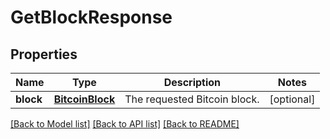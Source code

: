 # GetBlockResponse

## Properties
Name | Type | Description | Notes
------------ | ------------- | ------------- | -------------
**block** | [**BitcoinBlock**](BitcoinBlock.md) | The requested Bitcoin block. | [optional] 

[[Back to Model list]](../README.md#documentation-for-models) [[Back to API list]](../README.md#documentation-for-api-endpoints) [[Back to README]](../README.md)


